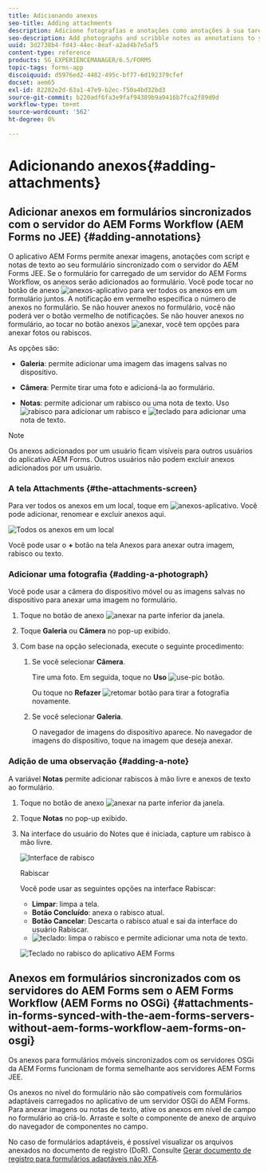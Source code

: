 ```yaml
---
title: Adicionando anexos
seo-title: Adding attachments
description: Adicione fotografias e anotações como anotações à sua tarefa no aplicativo AEM Forms
seo-description: Add photographs and scribble notes as annotations to your task in the AEM Forms app
uuid: 3d2738b4-fd43-44ec-8eaf-a2ad4b7e5af5
content-type: reference
products: SG_EXPERIENCEMANAGER/6.5/FORMS
topic-tags: forms-app
discoiquuid: d5976ed2-4482-495c-bf77-6d192379cfef
docset: aem65
exl-id: 82282e2d-63a1-47e9-b2ec-f50a4bd32bd3
source-git-commit: b220adf6fa3e9faf94389b9a9416b7fca2f89d9d
workflow-type: tm+mt
source-wordcount: '562'
ht-degree: 0%

---
```


# Adicionando anexos{#adding-attachments}

## Adicionar anexos em formulários sincronizados com o servidor do AEM Forms Workflow (AEM Forms no JEE) {#adding-annotations}

O aplicativo AEM Forms permite anexar imagens, anotações com script e notas de texto ao seu formulário sincronizado com o servidor do AEM Forms JEE. Se o formulário for carregado de um servidor do AEM Forms Workflow, os anexos serão adicionados ao formulário. Você pode tocar no botão de anexo ![anexos-aplicativo](assets/attachments-app.png) para ver todos os anexos em um formulário juntos. A notificação em vermelho especifica o número de anexos no formulário. Se não houver anexos no formulário, você não poderá ver o botão vermelho de notificações. Se não houver anexos no formulário, ao tocar no botão anexos ![anexar](assets/attch.png), você tem opções para anexar fotos ou rabiscos.

As opções são:

* **Galeria**: permite adicionar uma imagem das imagens salvas no dispositivo.

* **Câmera**: Permite tirar uma foto e adicioná-la ao formulário.

* **Notas**: permite adicionar um rabisco ou uma nota de texto. Uso ![rabisco](assets/scribble.png) para adicionar um rabisco e ![teclado](assets/keyboard.png) para adicionar uma nota de texto.

>[!NOTE]
>
>Os anexos adicionados por um usuário ficam visíveis para outros usuários do aplicativo AEM Forms. Outros usuários não podem excluir anexos adicionados por um usuário.

### A tela Attachments {#the-attachments-screen}

Para ver todos os anexos em um local, toque em ![anexos-aplicativo](assets/attachments-app.png). Você pode adicionar, renomear e excluir anexos aqui.

![Todos os anexos em um local](assets/attachments-screen.png)

Você pode usar o **+** botão na tela Anexos para anexar outra imagem, rabisco ou texto.

### Adicionar uma fotografia {#adding-a-photograph}

Você pode usar a câmera do dispositivo móvel ou as imagens salvas no dispositivo para anexar uma imagem no formulário.

1. Toque no botão de anexo ![anexar](assets/attch.png) na parte inferior da janela.
1. Toque **Galeria** ou **Câmera** no pop-up exibido.
1. Com base na opção selecionada, execute o seguinte procedimento:

   1. Se você selecionar **Câmera**.

      Tire uma foto. Em seguida, toque no **Uso** ![use-pic](assets/use-pic.png) botão.

      Ou toque no **Refazer** ![retomar](assets/retake.png) botão para tirar a fotografia novamente.

   1. Se você selecionar **Galeria**.

      O navegador de imagens do dispositivo aparece. No navegador de imagens do dispositivo, toque na imagem que deseja anexar.

### Adição de uma observação {#adding-a-note}

A variável **Notas** permite adicionar rabiscos à mão livre e anexos de texto ao formulário.

1. Toque no botão de anexo ![anexar](assets/attch.png) na parte inferior da janela.
1. Toque **Notas** no pop-up exibido.
1. Na interface do usuário do Notes que é iniciada, capture um rabisco à mão livre.

   ![Interface de rabisco](assets/scribble-ui.png)

   Rabiscar

   Você pode usar as seguintes opções na interface Rabiscar:

   * **Limpar**: limpa a tela.
   * **Botão Concluído**: anexa o rabisco atual.
   * **Botão Cancelar**: Descarta o rabisco atual e sai da interface do usuário Rabiscar.
   * ![teclado](assets/keyboard.png): limpa o rabisco e permite adicionar uma nota de texto.

   ![Teclado no rabisco do aplicativo AEM Forms](assets/keyboard-inapp.png)

## Anexos em formulários sincronizados com os servidores do AEM Forms sem o AEM Forms Workflow (AEM Forms no OSGi) {#attachments-in-forms-synced-with-the-aem-forms-servers-without-aem-forms-workflow-aem-forms-on-osgi}

Os anexos para formulários móveis sincronizados com os servidores OSGi da AEM Forms funcionam de forma semelhante aos servidores AEM Forms JEE.

Os anexos no nível do formulário não são compatíveis com formulários adaptáveis carregados no aplicativo de um servidor OSGi do AEM Forms. Para anexar imagens ou notas de texto, ative os anexos em nível de campo no formulário ao criá-lo. Arraste e solte o componente de anexo de arquivo do navegador de componentes no campo.

No caso de formulários adaptáveis, é possível visualizar os arquivos anexados no documento de registro (DoR). Consulte [Gerar documento de registro para formulários adaptáveis não XFA](../../forms/using/generate-document-of-record-for-non-xfa-based-adaptive-forms.md).
